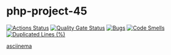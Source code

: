 # php-project-45

[![Actions Status](https://github.com/froscrain/php-project-45/actions/workflows/hexlet-check.yml/badge.svg)](https://github.com/froscrain/php-project-45/actions)
[![Quality Gate Status](https://sonarcloud.io/api/project_badges/measure?project=froscrain_php-project-45&metric=alert_status)](https://sonarcloud.io/summary/new_code?id=froscrain_php-project-45)
[![Bugs](https://sonarcloud.io/api/project_badges/measure?project=froscrain_php-project-45&metric=bugs)](https://sonarcloud.io/summary/new_code?id=froscrain_php-project-45)
[![Code Smells](https://sonarcloud.io/api/project_badges/measure?project=froscrain_php-project-45&metric=code_smells)](https://sonarcloud.io/summary/new_code?id=froscrain_php-project-45)
[![Duplicated Lines (%)](https://sonarcloud.io/api/project_badges/measure?project=froscrain_php-project-45&metric=duplicated_lines_density)](https://sonarcloud.io/summary/new_code?id=froscrain_php-project-45)

[asciinema](https://asciinema.org/a/plwcVGlPjsi9kV4tJkN9ev3Ei)
